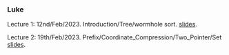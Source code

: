 ### Luke

Lecture 1: 12nd/Feb/2023. Introduction/Tree/wormhole sort.  [slides](1_Tree.pdf).

Lecture 2: 19th/Feb/2023. Prefix/Coordinate_Compression/Two_Pointer/Set  [slides](2_Prefix___Coordinate_Compression___Two_Pointer___Set.pdf).
